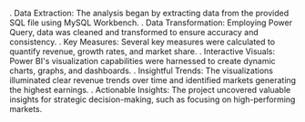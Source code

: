 . Data Extraction: The analysis began by extracting data from the provided SQL file using MySQL Workbench.
. Data Transformation: Employing Power Query, data was cleaned and transformed to ensure accuracy and consistency.
. Key Measures: Several key measures were calculated to quantify revenue, growth rates, and market share.
. Interactive Visuals: Power BI's visualization capabilities were harnessed to create dynamic charts, graphs, and dashboards.
. Insightful Trends: The visualizations illuminated clear revenue trends over time and identified markets generating the highest earnings.
. Actionable Insights: The project uncovered valuable insights for strategic decision-making, such as focusing on high-performing markets.
